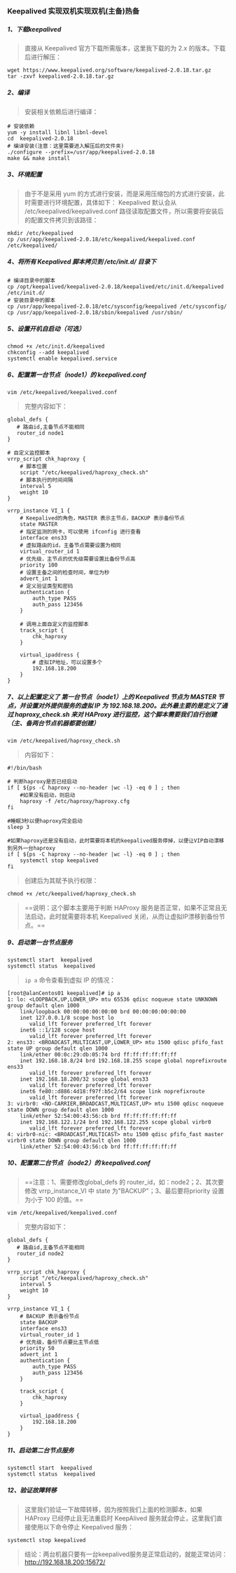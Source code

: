 ### Keepalived 实现双机实现双机(主备)热备

##### 1、下载keepalived

> 直接从 Keepalived 官方下载所需版本，这里我下载的为 2.x 的版本。下载后进行解压：

```shell
wget https://www.keepalived.org/software/keepalived-2.0.18.tar.gz
tar -zxvf keepalived-2.0.18.tar.gz
```

##### 2、编译

> 安装相关依赖后进行编译：

```shell
# 安装依赖
yum -y install libnl libnl-devel
cd  keepalived-2.0.18
# 编译安装(注意：这里需要进入解压后的文件夹)
./configure --prefix=/usr/app/keepalived-2.0.18
make && make install
```

##### 3、环境配置

> 由于不是采用 yum 的方式进行安装，而是采用压缩包的方式进行安装，此时需要进行环境配置，具体如下：
> Keepalived 默认会从 /etc/keepalived/keepalived.conf 路径读取配置文件，所以需要将安装后的配置文件拷贝到该路径：

```shell
mkdir /etc/keepalived
cp /usr/app/keepalived-2.0.18/etc/keepalived/keepalived.conf /etc/keepalived/
```

##### 4、将所有 Keepalived 脚本拷贝到 /etc/init.d/ 目录下

```shell
# 编译目录中的脚本
cp /opt/keepalived/keepalived-2.0.18/keepalived/etc/init.d/keepalived /etc/init.d/
# 安装目录中的脚本
cp /usr/app/keepalived-2.0.18/etc/sysconfig/keepalived /etc/sysconfig/
cp /usr/app/keepalived-2.0.18/sbin/keepalived /usr/sbin/
```

##### 5、设置开机自启动（可选）

```shell
chmod +x /etc/init.d/keepalived
chkconfig --add keepalived
systemctl enable keepalived.service
```

##### 6、配置第一台节点（node1）的 keepalived.conf

```shell
vim /etc/keepalived/keepalived.conf
```

> 完整内容如下：

```properties
global_defs {
   # 路由id,主备节点不能相同
   router_id node1
}

# 自定义监控脚本
vrrp_script chk_haproxy {
    # 脚本位置
    script "/etc/keepalived/haproxy_check.sh"
    # 脚本执行的时间间隔
    interval 5
    weight 10
}

vrrp_instance VI_1 {
    # Keepalived的角色，MASTER 表示主节点，BACKUP 表示备份节点
    state MASTER
    # 指定监测的网卡，可以使用 ifconfig 进行查看
    interface ens33
    # 虚拟路由的id，主备节点需要设置为相同
    virtual_router_id 1
    # 优先级，主节点的优先级需要设置比备份节点高
    priority 100
    # 设置主备之间的检查时间，单位为秒
    advert_int 1
    # 定义验证类型和密码
    authentication {
        auth_type PASS
        auth_pass 123456
    }

    # 调用上面自定义的监控脚本
    track_script {
        chk_haproxy
    }

    virtual_ipaddress {
        # 虚拟IP地址，可以设置多个
        192.168.18.200
    }
}
```

##### 7、以上配置定义了 第一台节点（node1）上的 Keepalived 节点为 MASTER 节点，并设置对外提供服务的虚拟 IP 为 192.168.18.200。此外最主要的是定义了通过 haproxy_check.sh 来对 HAProxy 进行监控，这个脚本需要我们自行创建（主、备两台节点机器都要创建）

```shell
vim /etc/keepalived/haproxy_check.sh
```

> 内容如下：

```shell
#!/bin/bash

# 判断haproxy是否已经启动
if [ ${ps -C haproxy --no-header |wc -l} -eq 0 ] ; then
    #如果没有启动，则启动
    haproxy -f /etc/haproxy/haproxy.cfg
fi

#睡眠3秒以便haproxy完全启动
sleep 3

#如果haproxy还是没有启动，此时需要将本机的keepalived服务停掉，以便让VIP自动漂移到另外一台haproxy
if [ ${ps -C haproxy --no-header |wc -l} -eq 0 ] ; then
    systemctl stop keepalived
fi
```

> 创建后为其赋予执行权限：

```shell
chmod +x /etc/keepalived/haproxy_check.sh
```

> ==说明：这个脚本主要用于判断 HAProxy 服务是否正常，如果不正常且无法启动，此时就需要将本机 Keepalived 关闭，从而让虚拟IP漂移到备份节点。==

##### 9、启动第一台节点服务

```shell
systemctl start  keepalived
systemctl status  keepalived
```

> `ip a` 命令查看到虚拟 IP 的情况：

```shell
[root@alanCentos01 keepalived]# ip a
1: lo: <LOOPBACK,UP,LOWER_UP> mtu 65536 qdisc noqueue state UNKNOWN group default qlen 1000
    link/loopback 00:00:00:00:00:00 brd 00:00:00:00:00:00
    inet 127.0.0.1/8 scope host lo
       valid_lft forever preferred_lft forever
    inet6 ::1/128 scope host 
       valid_lft forever preferred_lft forever
2: ens33: <BROADCAST,MULTICAST,UP,LOWER_UP> mtu 1500 qdisc pfifo_fast state UP group default qlen 1000
    link/ether 00:0c:29:db:05:74 brd ff:ff:ff:ff:ff:ff
    inet 192.168.18.8/24 brd 192.168.18.255 scope global noprefixroute ens33
       valid_lft forever preferred_lft forever
    inet 192.168.18.200/32 scope global ens33
       valid_lft forever preferred_lft forever
    inet6 fe80::d886:4d18:f97f:b5c2/64 scope link noprefixroute 
       valid_lft forever preferred_lft forever
3: virbr0: <NO-CARRIER,BROADCAST,MULTICAST,UP> mtu 1500 qdisc noqueue state DOWN group default qlen 1000
    link/ether 52:54:00:43:56:cb brd ff:ff:ff:ff:ff:ff
    inet 192.168.122.1/24 brd 192.168.122.255 scope global virbr0
       valid_lft forever preferred_lft forever
4: virbr0-nic: <BROADCAST,MULTICAST> mtu 1500 qdisc pfifo_fast master virbr0 state DOWN group default qlen 1000
    link/ether 52:54:00:43:56:cb brd ff:ff:ff:ff:ff:ff
```

##### 10、配置第二台节点（node2）的 keepalived.conf

> ==注意：1、需要修改global_defs 的 router_id，如：node2；2、其次要修改 vrrp_instance_VI 中 state 为"BACKUP"；3、最后要将priority 设置为小于 100 的值。==

```shell
vim /etc/keepalived/keepalived.conf
```

> 完整内容如下：

```properties
global_defs {
   # 路由id,主备节点不能相同    
   router_id node2  
}

vrrp_script chk_haproxy {
    script "/etc/keepalived/haproxy_check.sh" 
    interval 5 
    weight 10
}

vrrp_instance VI_1 {
    # BACKUP 表示备份节点
    state BACKUP 
    interface ens33
    virtual_router_id 1
    # 优先级，备份节点要比主节点低
    priority 50 
    advert_int 1 
    authentication { 
        auth_type PASS
        auth_pass 123456
    }
    
    track_script {
        chk_haproxy
    }

    virtual_ipaddress {
        192.168.18.200  
    }
}
```

##### 11、启动第二台节点服务

```shell
systemctl start  keepalived
systemctl status  keepalived
```

##### 12、验证故障转移

> 这里我们验证一下故障转移，因为按照我们上面的检测脚本，如果 HAProxy 已经停止且无法重启时 KeepAlived 服务就会停止，这里我们直接使用以下命令停止 Keepalived 服务：

```shell
systemctl stop keepalived
```

> 结论：两台机器只要有一台keepalived服务是正常启动的，就能正常访问：http://192.168.18.200:15672/
